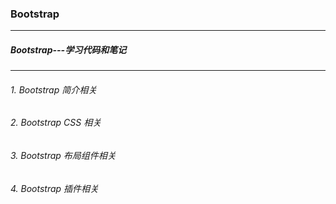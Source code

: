 ### Bootstrap
***
##### Bootstrap---学习代码和笔记
***
###### 1. Bootstrap 简介相关
###### 2. Bootstrap CSS 相关
###### 3. Bootstrap 布局组件相关
###### 4. Bootstrap 插件相关
